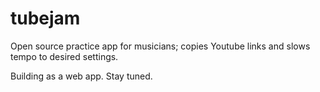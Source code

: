 tubejam
=======

Open source practice app for musicians; copies Youtube links and slows tempo to desired settings.

Building as a web app. Stay tuned. 
